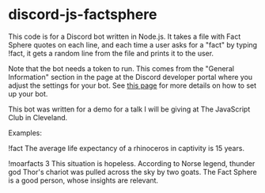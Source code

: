 # discord-js-factsphere

This code is for a Discord bot written in Node.js. It takes a file with Fact Sphere quotes on each line, and each time a user asks for a "fact" by typing !fact, it gets a random line from the file and prints it to the user. 

Note that the bot needs a token to run. This comes from the "General Information" section in the page at the Discord developer portal where you adjust the settings for your bot. See [this page](https://discordpy.readthedocs.io/en/latest/discord.html) for more details on how to set up your bot.

This bot was written for a demo for a talk I will be giving at The JavaScript Club in Cleveland.

Examples: 

   !fact
   The average life expectancy of a rhinoceros in captivity is 15 years.
  
  !moarfacts 3
  This situation is hopeless.
  According to Norse legend, thunder god Thor's chariot was pulled across the sky by two goats.
  The Fact Sphere is a good person, whose insights are relevant.
